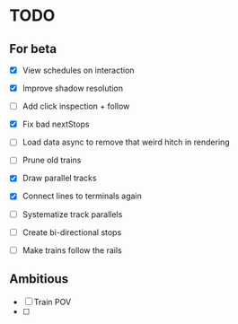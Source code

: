 # TODO

## For beta
- [x] View schedules on interaction
- [x] Improve shadow resolution
- [ ] Add click inspection + follow
- [x] Fix bad nextStops
- [ ] Load data async to remove that weird hitch in rendering
- [ ] Prune old trains

- [x] Draw parallel tracks
- [x] Connect lines to terminals again
- [ ] Systematize track parallels
- [ ] Create bi-directional stops
- [ ] Make trains follow the rails

## Ambitious
- [ ] Train POV
- [ ]